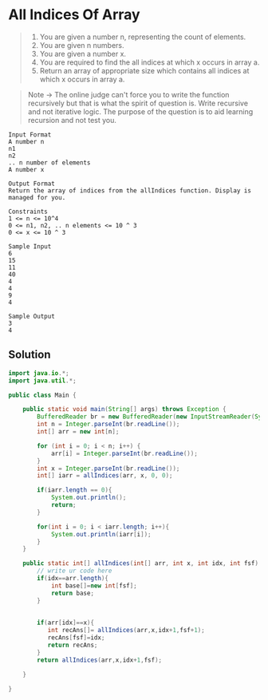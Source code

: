 # All Indices Of Array

> 1. You are given a number n, representing the count of elements.
> 2. You are given n numbers.
> 3. You are given a number x. 
> 4. You are required to find the all indices at which x occurs in array a.
> 5. Return an array of appropriate size which contains all indices at which x occurs in array a.

> Note -> The online judge can't force you to write the function recursively but that is what the spirit of question is. Write recursive and not iterative logic. The purpose of the question is to aid learning recursion and not test you.

```text
Input Format
A number n
n1
n2
.. n number of elements
A number x

Output Format
Return the array of indices from the allIndices function. Display is managed for you.

Constraints
1 <= n <= 10^4
0 <= n1, n2, .. n elements <= 10 ^ 3
0 <= x <= 10 ^ 3

Sample Input
6
15
11
40
4
4
9
4

Sample Output
3
4
```
## Solution
```java
import java.io.*;
import java.util.*;

public class Main {

    public static void main(String[] args) throws Exception {
        BufferedReader br = new BufferedReader(new InputStreamReader(System.in));
        int n = Integer.parseInt(br.readLine());
        int[] arr = new int[n];

        for (int i = 0; i < n; i++) {
            arr[i] = Integer.parseInt(br.readLine());
        }
        int x = Integer.parseInt(br.readLine());
        int[] iarr = allIndices(arr, x, 0, 0);

        if(iarr.length == 0){
            System.out.println();
            return;
        }

        for(int i = 0; i < iarr.length; i++){
            System.out.println(iarr[i]);
        }
    }

    public static int[] allIndices(int[] arr, int x, int idx, int fsf) {
        // write ur code here
        if(idx==arr.length){
            int base[]=new int[fsf];
            return base;
        }
        
        
        if(arr[idx]==x){
           int recAns[]= allIndices(arr,x,idx+1,fsf+1);
           recAns[fsf]=idx;
           return recAns;
        }
        return allIndices(arr,x,idx+1,fsf);
        
    }

}
```
